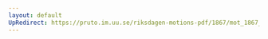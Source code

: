 ```yaml
---
layout: default
UpRedirect: https://pruto.im.uu.se/riksdagen-motions-pdf/1867/mot_1867__fk__34/mot_1867__fk__34-002.pdf
---
```

